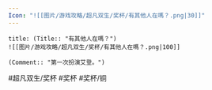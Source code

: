 ```yaml
---
Icon: "![[图片/游戏攻略/超凡双生/奖杯/有其他人在嗎？.png|30]]"
---
```

```ad-common-bronze-trophy
title: (Title:: "有其他人在嗎？")
![[图片/游戏攻略/超凡双生/奖杯/有其他人在嗎？.png|100]]

(Comment:: "第一次扮演艾登。")
```

#超凡双生/奖杯 #奖杯 #奖杯/铜
